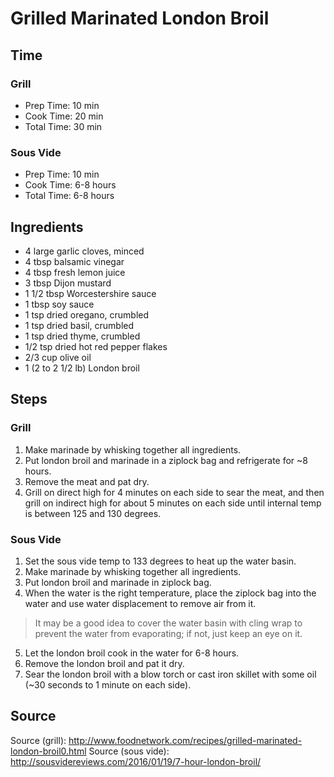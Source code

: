 # Grilled Marinated London Broil

## Time

### Grill

- Prep Time: 10 min
- Cook Time: 20 min
- Total Time: 30 min

### Sous Vide

- Prep Time: 10 min
- Cook Time: 6-8 hours
- Total Time: 6-8 hours

## Ingredients

- 4 large garlic cloves, minced
- 4 tbsp balsamic vinegar
- 4 tbsp fresh lemon juice
- 3 tbsp Dijon mustard
- 1 1/2 tbsp Worcestershire sauce
- 1 tbsp soy sauce
- 1 tsp dried oregano, crumbled
- 1 tsp dried basil, crumbled
- 1 tsp dried thyme, crumbled
- 1/2 tsp dried hot red pepper flakes
- 2/3 cup olive oil
- 1 (2 to 2 1/2 lb) London broil

## Steps

### Grill

1. Make marinade by whisking together all ingredients.
2. Put london broil and marinade in a ziplock bag and refrigerate for ~8 hours.
3. Remove the meat and pat dry.
4. Grill on direct high for 4 minutes on each side to sear the meat, and then grill on indirect high for about 5 minutes on each side until internal temp is between 125 and 130 degrees.

### Sous Vide

1. Set the sous vide temp to 133 degrees to heat up the water basin.
2. Make marinade by whisking together all ingredients.
3. Put london broil and marinade in ziplock bag.
4. When the water is the right temperature, place the ziplock bag into the water and use water displacement to remove air from it.
  > It may be a good idea to cover the water basin with cling wrap to prevent the water from evaporating; if not, just keep an eye on it.
5. Let the london broil cook in the water for 6-8 hours.
6. Remove the london broil and pat it dry.
7. Sear the london broil with a blow torch or cast iron skillet with some oil (~30 seconds to 1 minute on each side).

## Source

Source (grill): http://www.foodnetwork.com/recipes/grilled-marinated-london-broil0.html
Source (sous vide): http://sousvidereviews.com/2016/01/19/7-hour-london-broil/
